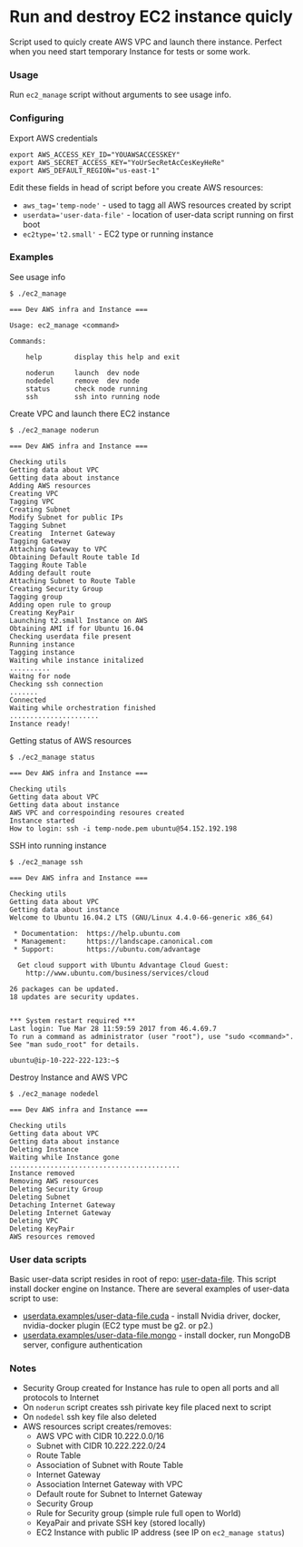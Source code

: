 # Run and destroy EC2 instance quicly

Script used to quicly create AWS VPC and launch there instance. Perfect when you need
start temporary Instance for tests or some work.

### Usage

Run `ec2_manage` script without arguments to see usage info.

### Configuring

Export AWS credentials

```
export AWS_ACCESS_KEY_ID="YOUAWSACCESSKEY"
export AWS_SECRET_ACCESS_KEY="YoUrSecRetAcCesKeyHeRe"
export AWS_DEFAULT_REGION="us-east-1"
```

Edit these fields in head of script before you create AWS resources:

- `aws_tag='temp-node'` - used to tagg all AWS resources created by script
- `userdata='user-data-file'` - location of user-data script running on first boot
- `ec2type='t2.small'` - EC2 type or running instance

### Examples

See usage info

```
$ ./ec2_manage

=== Dev AWS infra and Instance ===

Usage: ec2_manage <command>

Commands:

    help        display this help and exit

    noderun     launch  dev node
    nodedel     remove  dev node
    status      check node running
    ssh         ssh into running node

```

Create VPC and launch there EC2 instance

```
$ ./ec2_manage noderun

=== Dev AWS infra and Instance ===

Checking utils
Getting data about VPC
Getting data about instance
Adding AWS resources
Creating VPC
Tagging VPC
Creating Subnet
Modify Subnet for public IPs
Tagging Subnet
Creating  Internet Gateway
Tagging Gateway
Attaching Gateway to VPC
Obtaining Default Route table Id
Tagging Route Table
Adding default route
Attaching Subnet to Route Table
Creating Security Group
Tagging group
Adding open rule to group
Creating KeyPair
Launching t2.small Instance on AWS
Obtaining AMI if for Ubuntu 16.04
Checking userdata file present
Running instance
Tagging instance
Waiting while instance initalized
..........
Waitng for node
Checking ssh connection
.......
Connected
Waiting while orchestration finished
......................
Instance ready!
```

Getting status of AWS resources

```
$ ./ec2_manage status

=== Dev AWS infra and Instance ===

Checking utils
Getting data about VPC
Getting data about instance
AWS VPC and correspoinding resoures created
Instance started
How to login: ssh -i temp-node.pem ubuntu@54.152.192.198
```

SSH into running instance

```
$ ./ec2_manage ssh

=== Dev AWS infra and Instance ===

Checking utils
Getting data about VPC
Getting data about instance
Welcome to Ubuntu 16.04.2 LTS (GNU/Linux 4.4.0-66-generic x86_64)

 * Documentation:  https://help.ubuntu.com
 * Management:     https://landscape.canonical.com
 * Support:        https://ubuntu.com/advantage

  Get cloud support with Ubuntu Advantage Cloud Guest:
    http://www.ubuntu.com/business/services/cloud

26 packages can be updated.
18 updates are security updates.


*** System restart required ***
Last login: Tue Mar 28 11:59:59 2017 from 46.4.69.7
To run a command as administrator (user "root"), use "sudo <command>".
See "man sudo_root" for details.

ubuntu@ip-10-222-222-123:~$
```

Destroy Instance and AWS VPC

```
$ ./ec2_manage nodedel

=== Dev AWS infra and Instance ===

Checking utils
Getting data about VPC
Getting data about instance
Deleting Instance
Waiting while Instance gone
..........................................
Instance removed
Removing AWS resources
Deleting Security Group
Deleting Subnet
Detaching Internet Gateway
Deleting Internet Gateway
Deleting VPC
Deleting KeyPair
AWS resources removed
```

### User data scripts

Basic user-data script resides in root of repo: [user-data-file](user-data-file). This script install docker engine on Instance.
There are several examples of user-data script to use:

- [userdata.examples/user-data-file.cuda](userdata.examples/user-data-file.cuda) - install Nvidia driver, docker, nvidia-docker plugin (EC2 type must be g2. or p2.)
- [userdata.examples/user-data-file.mongo](userdata.examples/user-data-file.mongo) - install docker, run MongoDB server, configure authentication

### Notes

- Security Group created for Instance has rule to open all ports and all protocols to Internet
- On `noderun` script creates ssh pirivate key file placed next to script
- On `nodedel` ssh key file also deleted
- AWS resources script creates/removes:
  - AWS VPC with CIDR 10.222.0.0/16
  - Subnet with CIDR 10.222.222.0/24
  - Route Table
  - Association of Subnet with Route Table
  - Internet Gateway
  - Association Internet Gateway with VPC
  - Default route for Subnet to Internet Gateway
  - Security Group
  - Rule for Security group (simple rule full open to World)
  - KeyaPair and private SSH key (stored locally)
  - EC2 Instance with public IP address (see IP on `ec2_manage status`)
